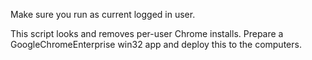 Make sure you run as current logged in user. 

This script looks and removes per-user Chrome installs. Prepare a GoogleChromeEnterprise win32 app and deploy this to the computers. 